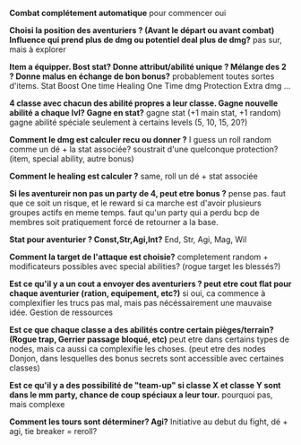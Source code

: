 **Combat complétement automatique**
pour commencer oui

**Choisi la position des aventuriers  ? (Avant le départ ou avant combat) Influence qui prend plus de dmg ou potentiel deal plus de dmg?**
pas sur, mais à explorer

**Item a équipper. Bost stat? Donne attribut/abilité unique ? Mélange des 2 ? Donne malus en échange de bon bonus?**
probablement toutes sortes d'items. 
Stat Boost
One time Healing
One Time dmg
Protection
Extra dmg
...

**4 classe avec chacun des abilité propres a leur classe. Gagne nouvelle abilité a chaque lvl? Gagne en stat?**
gagne stat (+1 main stat, +1 random)
gagne abilité spéciale seulement à certains levels (5, 10, 15, 20?)

**Comment le dmg est calculer recu ou donner ?**
I guess un roll random comme un dé + la stat associée? soustrait d'une quelconque protection? (item, special ability, autre bonus)

**Comment le healing est calculer ?**
same, roll un dé + stat associée

**Si les aventureir non pas un party de 4, peut etre bonus ?**
pense pas. faut que ce soit un risque, et le reward si ca marche est d'avoir plusieurs groupes actifs en meme temps. faut qu'un party qui a perdu bcp de membres soit pratiquement 
forcé de retourner a la base.

**Stat pour aventurier ? Const,Str,Agi,Int?**
End, Str, Agi, Mag, Wil

**Comment la target de l'attaque est choisie?**
completement random + modificateurs possibles avec special abilities? (rogue target les blessés?)

**Est ce qu'il y a un cout a envoyer des aventuriers ? peut etre cout flat pour chaque aventurier (ration, equipement, etc?)**
si oui, ca commence à complexifier les trucs pas mal, mais pas nécéssairement une mauvaise idée. Gestion de ressources

**Est ce que chaque classe a des abilités contre certain pièges/terrain? (Rogue trap, Gerrier passage bloqué, etc)**
peut etre dans certains types de nodes, mais ca aussi ca complexifie les choses. (peut etre des nodes Donjon, dans lesquelles des bonus secrets sont accessible avec certaines classes)

**Est ce qu'il y a des possibilité de "team-up" si classe X et classe Y sont dans le mm party, chance de coup spéciaux a leur tour.**
pourquoi pas, mais complexe

**Comment les tours sont déterminer? Agi?**
Initiative au debut du fight, dé + agi, tie breaker = reroll?
